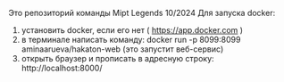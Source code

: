Это репозиторий команды Mipt Legends 
10/2024
Для запуска docker:
1. установить docker, если его нет ( https://app.docker.com )
2. в терминале написать команду: docker run -p 8099:8099 aminaarueva/hakaton-web (это запустит веб-сервис)
3. открыть браузер и прописать в адресную строку: http://localhost:8000/
